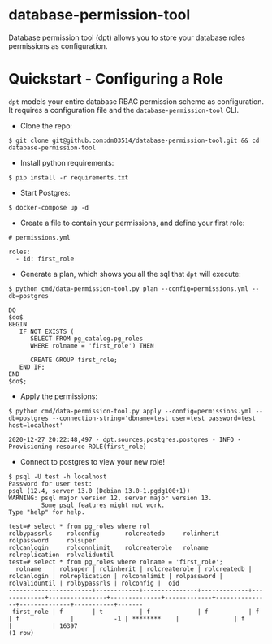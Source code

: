 # database-permission-tool

Database permission tool (dpt) allows you to store your database roles permissions as configuration. 

# Quickstart - Configuring a Role

`dpt` models your entire database RBAC permission scheme as configuration. It requires a configuration file and the `database-permission-tool` CLI.

- Clone the repo:

```
$ git clone git@github.com:dm03514/database-permission-tool.git && cd database-permission-tool
```

- Install python requirements:

```
$ pip install -r requirements.txt
```

- Start Postgres:

```
$ docker-compose up -d
```

- Create a file to contain your permissions, and define your first role:

```
# permissions.yml

roles:
  - id: first_role
```

- Generate a plan, which shows you all the sql that `dpt` will execute:

```
$ python cmd/data-permission-tool.py plan --config=permissions.yml --db=postgres

DO
$do$
BEGIN
   IF NOT EXISTS (
      SELECT FROM pg_catalog.pg_roles
      WHERE rolname = 'first_role') THEN

      CREATE GROUP first_role;
   END IF;
END
$do$;
```

- Apply the permissions:

```
$ python cmd/data-permission-tool.py apply --config=permissions.yml --db=postgres --connection-string='dbname=test user=test password=test host=localhost'

2020-12-27 20:22:48,497 - dpt.sources.postgres.postgres - INFO - Provisioning resource ROLE(first_role)
```

- Connect to postgres to view your new role!

```
$ psql -U test -h localhost
Password for user test:
psql (12.4, server 13.0 (Debian 13.0-1.pgdg100+1))
WARNING: psql major version 12, server major version 13.
         Some psql features might not work.
Type "help" for help.

test=# select * from pg_roles where rol
rolbypassrls    rolconfig       rolcreatedb     rolinherit      rolpassword     rolsuper
rolcanlogin     rolconnlimit    rolcreaterole   rolname         rolreplication  rolvaliduntil
test=# select * from pg_roles where rolname = 'first_role';
  rolname   | rolsuper | rolinherit | rolcreaterole | rolcreatedb | rolcanlogin | rolreplication | rolconnlimit | rolpassword | rolvaliduntil | rolbypassrls | rolconfig |  oid
------------+----------+------------+---------------+-------------+-------------+----------------+--------------+-------------+---------------+--------------+-----------+-------
 first_role | f        | t          | f             | f           | f           | f              |           -1 | ********    |               | f            |           | 16397
(1 row)
```
